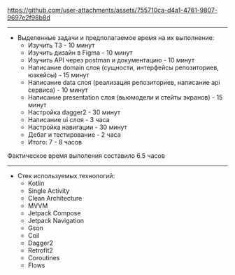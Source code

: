 https://github.com/user-attachments/assets/755710ca-d4a1-4761-9807-9697e2f98b8d

********* 
- Выделенные задачи и предполагаемое время на их выполнение:
    - Изучить ТЗ - 10 минут
    - Изучить дизайн в Figma - 10 минут
    - Изучить API через postman и документацию - 10 минут
    - Написание domain слоя (сущности, интерфейсы репозиториев, юзкейсы) - 15 минут
    - Написание data слоя (реализация репозиториев, написание api сервиса) - 10 минут
    - Написание presentation слоя (вьюмодели и стейты экранов) - 15 минут 
    - Настройка dagger2 - 30 минут
    - Написание ui слоя - 3 часа
    - Настройка навигации - 30 минут
    - Дебаг и тестирование - 2 часа
    - Итого: 7 - 8 часов

Фактическое время выполения составило 6.5 часов

********* 
- Стек используемых технологий:
    - Kotlin
    - Single Activity
    - Clean Architecture
    - MVVM
    - Jetpack Compose
    - Jetpack Navigation
    - Gson
    - Coil
    - Dagger2
    - Retrofit2
    - Coroutines
    - Flows
